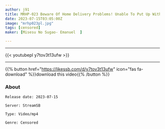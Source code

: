 ```yaml
---
author: j91
title: MRHP-023 Beware Of Home Delivery Problems! Unable To Put Up With The Big Ass Of A Married Woman Who Can See It Even From Her Clothes, The Unscrupulous Transporter Who Inserted Her Every Day And Cummed Out Yukari Noka
date: 2023-07-15T03:05:00Z
image: "mrhp023pl.jpg"
tags: [censored]
maker: [Misesu No Sugao- Emanuel  ]

---
```

___

{{< youtubepl y7tov3t13ufw >}}
___

{{% button href="https://likessb.com/d/y7tov3t13ufw" icon="fas fa-download" %}}download this video{{% /button %}}
### About

`Release date: 2023-07-15`

`Server: StreamSB`

`Type: Video/mp4`

`Genre:	Censored`
